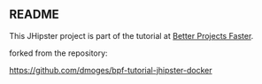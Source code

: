 ## README

This JHipster project is part of the tutorial at [Better Projects Faster](https://betterprojectsfaster.com/learn/tutorial-jhipster-docker-01).

forked from the repository:

https://github.com/dmoges/bpf-tutorial-jhipster-docker
